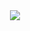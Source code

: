 <div id="header" align="center">
  <img src="https://i.pinimg.com/originals/ea/e2/98/eae298ad21bf31979832b1dec9192491.gif">
</div>
